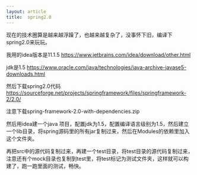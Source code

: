 ```yaml
---
layout: article
title:  spring2.0
---
```


现在的技术圈算是越来越浮躁了，也越来越复杂了，没事怀下旧，编译下spring2.0来玩玩。

我用的idea版本是11.1.5 https://www.jetbrains.com/idea/download/other.html

jdk是1.5 https://www.oracle.com/java/technologies/java-archive-javase5-downloads.html

然后下载spring2.0代码 https://sourceforge.net/projects/springframework/files/springframework-2/2.0/

注意下载spring-framework-2.0-with-dependencies.zip

然后用idea建一个java 项目，配置jdk为1.5，配置编译语言级别为1.5，然后建立一个lib目录，将spring源码里的所有jar复制过来，然后在Modules的依赖里加入这个文件夹。

再把src中的源代码复制过来，再建一个test目录，将test目录的源代码复制过来，注意还有个mock目录也复制到test里，将test标记为测试文件夹，这样就可以构建了，跑一跑里面的测试，畅快。


